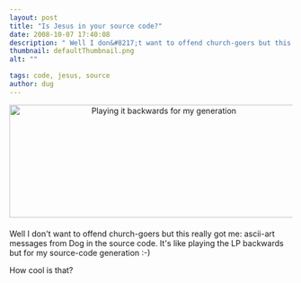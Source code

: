 ```yaml
---
layout: post
title: "Is Jesus in your source code?"
date: 2008-10-07 17:40:08
description: " Well I don&#8217;t want to offend church-goers but this really got me --  ascii-art messages from Dog in the source code. It&#8217;s like playing the LP backwards but for my source-code generation  -- -) How cool is that?&#8230;"
thumbnail: defaultThumbnail.png
alt: ""

tags: code, jesus, source
author: dug
---
```


<p><a href="http://www.donkeyontheedge.com/assets_c/2008/10/playitbackwards.html" onclick="window.open('http://www.donkeyontheedge.com/assets_c/2008/10/playitbackwards.html','popup','width=1113,height=419,scrollbars=no,resizable=no,toolbar=no,directories=no,location=no,menubar=no,status=no,left=0,top=0'); return false"><img src="http://www.donkeyontheedge.com/assets_c/2008/10/playitbackwards-thumb-534x201.gif" width="534" height="201" alt="Playing it backwards for my generation" class="mt-image-center" style="text-align: center; display: block; margin: 0 auto 20px;" /></a></p>

<p>Well I don't want to offend church-goers but this really got me: ascii-art messages from Dog in the source code. It's like playing the LP backwards but for my source-code generation :-)</p>

<p>How cool is that?</p>

